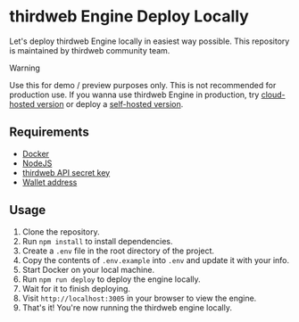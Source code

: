 # thirdweb Engine Deploy Locally

Let's deploy thirdweb Engine locally in easiest way possible. This repository is maintained by thirdweb community team.

> [!WARNING]
> Use this for demo / preview purposes only. This is not recommended for production use. If you wanna use thirdweb Engine in production, try [cloud-hosted version](https://thirdweb.com/dashboard/engine?requestCloudHosted) or deploy a [self-hosted version](https://blog.warengonzaga.com/how-to-deploy-a-self-hosted-thirdweb-engine-on-railway-in-less-than-3-minutes).

## Requirements

- [Docker](https://docs.docker.com/get-docker/)
- [NodeJS](https://nodejs.org/en/download/)
- [thirdweb API secret key](https://thirdweb.com/dashboard/api-keys)
- [Wallet address](https://portal.thirdweb.com/glossary/wallet)

## Usage

1. Clone the repository.
2. Run `npm install` to install dependencies.
3. Create a `.env` file in the root directory of the project.
4. Copy the contents of `.env.example` into `.env` and update it with your info.
5. Start Docker on your local machine.
6. Run `npm run deploy` to deploy the engine locally.
7. Wait for it to finish deploying.
8. Visit `http://localhost:3005` in your browser to view the engine.
9. That's it! You're now running the thirdweb engine locally.
